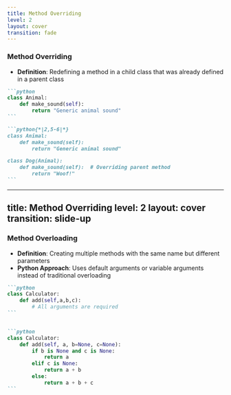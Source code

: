 ```yaml
---
title: Method Overriding
level: 2
layout: cover
transition: fade
---
```


### Method Overriding
- **Definition**: Redefining a method in a child class that was already defined in a parent class
````md magic-move
```python
class Animal:
    def make_sound(self):
        return "Generic animal sound"
```

```python{*|2,5-6|*}
class Animal:
    def make_sound(self):
        return "Generic animal sound"

class Dog(Animal):
    def make_sound(self):  # Overriding parent method
        return "Woof!"
```
````


---
title: Method Overriding
level: 2
layout: cover
transition: slide-up
---

### Method Overloading
- **Definition**: Creating multiple methods with the same name but different parameters
- **Python Approach**: Uses default arguments or variable arguments instead of traditional overloading
````md magic-move
```python
class Calculator:
    def add(self,a,b,c):
        # All arguments are required
```


```python
class Calculator:
    def add(self, a, b=None, c=None):
        if b is None and c is None:
            return a
        elif c is None:
            return a + b
        else:
            return a + b + c
```
````
